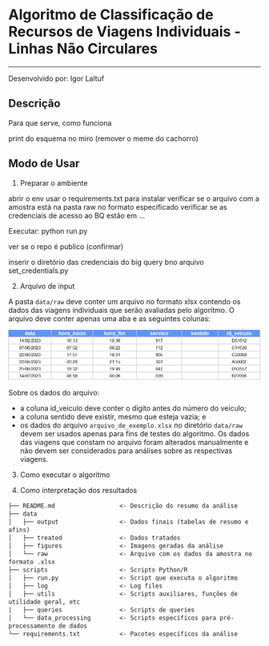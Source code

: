 # Algoritmo de Classificação de Recursos de Viagens Individuais - Linhas Não Circulares

---

Desenvolvido por: Igor Laltuf

## Descrição

Para que serve, como funciona

print do esquema no miro (remover o meme do cachorro)


## Modo de Usar

1. Preparar o ambiente

abrir o env
usar o requirements.txt para instalar 
verificar se o arquivo com a amostra está na pasta raw no formato especificado
verificar se as credenciais de acesso ao BQ estão em ...

Executar: python run.py

ver se o repo é publico (confirmar)

inserir o diretório das credenciais do big query bno arquivo set_credentials.py





2. Arquivo de input

A pasta `data/raw` deve conter um arquivo no formato xlsx contendo os dados das viagens individuais que serão avaliadas pelo algoritmo. O arquivo deve conter apenas uma aba e as seguintes colunas:

<img src="./data/figures/tabela_input.png" alt="Descrição da imagem" width="800"/>

Sobre os dados do arquivo:
- a coluna id_veiculo deve conter o dígito antes do número do veículo;
- a coluna sentido deve existir, mesmo que esteja vazia; e
- os dados do arquivo `arquivo_de_exemplo.xlsx` no diretório `data/raw` devem ser usados apenas para fins de testes do algoritmo. Os dados das viagens que constam no arquivo foram alterados manualmente e não devem ser considerados para análises sobre as respectivas viagens.



3. Como executar o algoritmo




4. Como interpretação dos resultados




```
├── README.md                  <- Descrição do resumo da análise
├── data
│   ├── output                 <- Dados finais (tabelas de resumo e afins)
│   ├── treated                <- Dados tratados
│   ├── figures                <- Imagens geradas da análise
│   └── raw                    <- Arquivo com os dados da amostra no formato .xlsx
├── scripts                    <- Scripts Python/R
│   ├── run.py                 <- Script que executa o algoritmo
│   ├── log                    <- Log files
│   ├── utils                  <- Scripts auxiliares, funções de utilidade geral, etc
|   ├── queries                <- Scripts de queries
│   └── data_processing        <- Scripts específicos para pré-processamento de dados
└── requirements.txt           <- Pacotes específicos da análise

```
